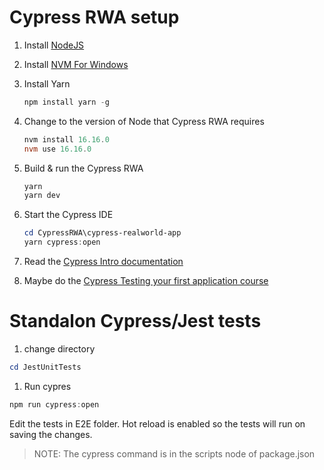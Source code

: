 # Cypress RWA setup

1. Install [NodeJS](https://nodejs.org/en)
1. Install [NVM For Windows](https://github.com/coreybutler/nvm-windows/releases)
1. Install Yarn
    ```Powershell
    npm install yarn -g
    ```
1. Change to the version of Node that Cypress RWA requires
    ```powershell
    nvm install 16.16.0
    nvm use 16.16.0
    ```
1. Build & run the Cypress RWA 
    ```powershell
    yarn
    yarn dev
    ```

1. Start the Cypress IDE
    ```Powershell
    cd CypressRWA\cypress-realworld-app
    yarn cypress:open
    ```


1. Read the [Cypress Intro documentation](https://docs.cypress.io/guides/core-concepts/introduction-to-cypress)
1. Maybe do the [Cypress Testing your first application course](https://learn.cypress.io/testing-your-first-application
)

# Standalon Cypress/Jest tests

1. change directory
```powershell
cd JestUnitTests
```
1. Run cypres 
```Powershell
npm run cypress:open
```

Edit the tests in E2E folder. Hot reload is enabled so the tests will run on saving the changes.

>NOTE: The cypress command is in the scripts node of package.json
